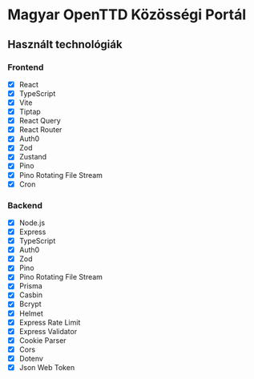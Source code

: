 # Magyar OpenTTD Közösségi Portál

## Használt technológiák

### Frontend
- [x] React
- [x] TypeScript
- [x] Vite
- [x] Tiptap
- [x] React Query
- [x] React Router
- [x] Auth0
- [x] Zod
- [x] Zustand
- [x] Pino
- [x] Pino Rotating File Stream
- [x] Cron

### Backend
- [x] Node.js
- [x] Express
- [x] TypeScript
- [x] Auth0
- [x] Zod
- [x] Pino
- [x] Pino Rotating File Stream
- [x] Prisma
- [x] Casbin
- [x] Bcrypt
- [x] Helmet
- [x] Express Rate Limit
- [x] Express Validator
- [x] Cookie Parser
- [x] Cors
- [x] Dotenv
- [x] Json Web Token
